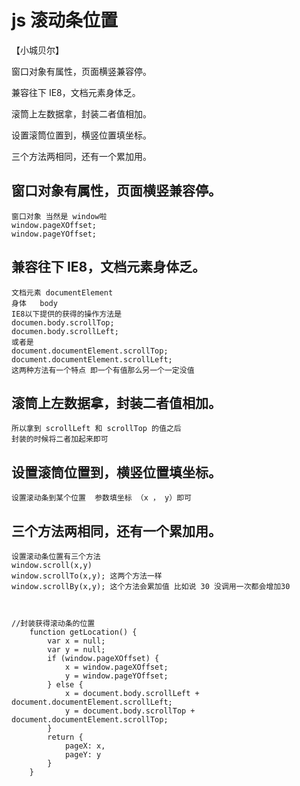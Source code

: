 # js   滚动条位置
【小城贝尔】

窗口对象有属性，页面横竖兼容停。

兼容往下  IE8，文档元素身体乏。

滚筒上左数据拿，封装二者值相加。

设置滚筒位置到，横竖位置填坐标。

三个方法两相同，还有一个累加用。

## 窗口对象有属性，页面横竖兼容停。
    窗口对象 当然是 window啦
    window.pageXOffset; 
    window.pageYOffset;
## 兼容往下  IE8，文档元素身体乏。
    文档元素 documentElement
    身体   body
    IE8以下提供的获得的操作方法是
    documen.body.scrollTop;
    documen.body.scrollLeft;
    或者是
    document.documentElement.scrollTop;
    document.documentElement.scrollLeft;
    这两种方法有一个特点 即一个有值那么另一个一定没值
## 滚筒上左数据拿，封装二者值相加。
    所以拿到 scrollLeft 和 scrollTop 的值之后
    封装的时候将二者加起来即可
## 设置滚筒位置到，横竖位置填坐标。
    设置滚动条到某个位置  参数填坐标 （x ， y）即可
## 三个方法两相同，还有一个累加用。
    设置滚动条位置有三个方法
    window.scroll(x,y) 
    window.scrollTo(x,y); 这两个方法一样
    window.scrollBy(x,y); 这个方法会累加值 比如说 30 没调用一次都会增加30



    //封装获得滚动条的位置
        function getLocation() {
            var x = null;
            var y = null;
            if (window.pageXOffset) {
                x = window.pageXOffset;
                y = window.pageYOffset;
            } else {
                x = document.body.scrollLeft + document.documentElement.scrollLeft;
                y = document.body.scrollTop + document.documentElement.scrollTop;
            }
            return {
                pageX: x,
                pageY: y
            }
        }